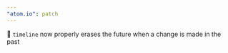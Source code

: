 ```yaml
---
"atom.io": patch
---
```


🐛 `timeline` now properly erases the future when a change is made in the past
